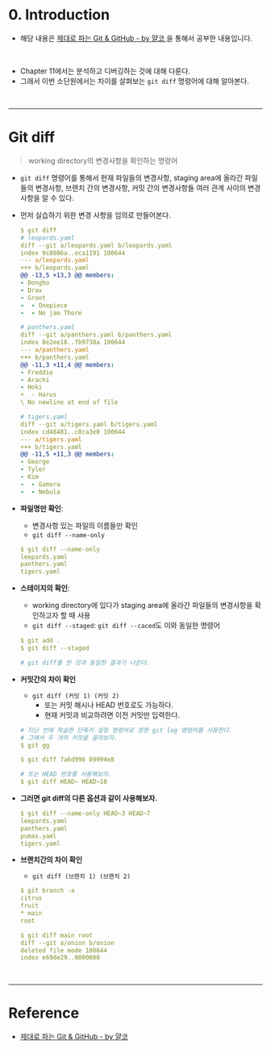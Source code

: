 # 0. Introduction

- 해당 내용은 [제대로 파는 Git & GitHub - by 얄코 ](https://www.inflearn.com/course/%EC%A0%9C%EB%8C%80%EB%A1%9C-%ED%8C%8C%EB%8A%94-%EA%B9%83/dashboard)을 통해서 공부한 내용입니다.

<br>

- Chapter 11에서는 분석하고 디버깅하는 것에 대해 다룬다.  
- 그래서 이번 소단원에서는 차이를 살펴보는 `git diff` 명령어에 대해 알아본다.  

<br>

---

# Git diff

> working directory의 변경사항을 확인하는 명령어  

- `git diff` 명령어를 통해서 현재 파일들의 변경사항, staging area에 올라간 파일들의 변경사항, 브랜치 간의 변경사항, 커밋 간의 변경사항들 여러 관계 사이의 변경사항을 알 수 있다.  


- 먼저 실습하기 위한 변경 사항을 임의로 만들어본다.  

    ```yml
    $ git diff
    # leopards.yaml
    diff --git a/leopards.yaml b/leopards.yaml
    index 9c8086a..eca1191 100644
    --- a/leopards.yaml
    +++ b/leopards.yaml
    @@ -13,5 +13,3 @@ members:
    - Dongho
    - Drax
    - Groot
    -  - Onepiece
    -  - No jam Thore

    # panthers.yaml
    diff --git a/panthers.yaml b/panthers.yaml
    index 8e2ee18..fb9738a 100644
    --- a/panthers.yaml
    +++ b/panthers.yaml
    @@ -11,3 +11,4 @@ members:
    - Freddie
    - Arachi
    - Hoki
    +  - Harus
    \ No newline at end of file

    # tigers.yaml
    diff --git a/tigers.yaml b/tigers.yaml
    index cd48481..c8ca3e0 100644
    --- a/tigers.yaml
    +++ b/tigers.yaml
    @@ -11,5 +11,3 @@ members:
    - George
    - Tyler
    - Kim
    -  - Gamora
    -  - Nebula
    ```


- **파일명만 확인**: 
    - 변경사항 있는 파일의 이름들만 확인
    - `git diff --name-only`

    ```yml
    $ git diff --name-only
    leopards.yaml
    panthers.yaml
    tigers.yaml
    ```


- **스테이지의 확인**: 
    - working directory에 있다가 staging area에 올라간 파일들의 변경사항을 확인하고자 할 때 사용
    - `git diff --staged`: `git diff --caced`도 이와 동일한 명령어  

    ```yml
    $ git add .
    $ git diff --staged

    # git diff를 한 것과 동일한 결과가 나온다. 
    ```


- **커밋간의 차이 확인**
    - `git diff (커밋 1) (커밋 2)`
        - 또는 커밋 해시나 HEAD 번호로도 가능하다.  
        - 현재 커밋과 비교하려면 이전 커밋만 입력한다.  

    ```yml
    # 지난 번에 학습한 단축키 설정 명령어로 정한 git log 명령어를 사용한다.  
    # 그래서 두 개의 커밋을 골라보자.  
    $ git gg

    $ git diff 7a6d996 09994e8 

    # 또는 HEAD 번호를 사용해보자. 
    $ git diff HEAD~ HEAD~10
    ```

- **그러면 git diff의 다른 옵션과 같이 사용해보자.**  
    ```yml
    $ git diff --name-only HEAD~3 HEAD~7
    leopards.yaml
    panthers.yaml
    pumas.yaml
    tigers.yaml
    ```


- **브랜치간의 차이 확인**
    - `git diff (브랜치 1) (브랜치 2)`

    ```yml
    $ git branch -a 
    citrus
    fruit
    * main
    root

    $ git diff main root
    diff --git a/onion b/onion
    deleted file mode 100644
    index e69de29..0000000
    ```


<br>

---

# Reference

- [제대로 파는 Git & GitHub - by 얄코](https://www.inflearn.com/course/%EC%A0%9C%EB%8C%80%EB%A1%9C-%ED%8C%8C%EB%8A%94-%EA%B9%83/dashboard)
